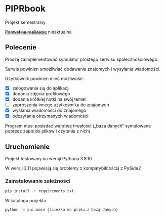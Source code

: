 # PIPRbook
Projekt semestralny

~~[Pomysł na realizację](docs/koncept/koncept.md)~~ nieaktualne

## Polecenie
Proszę zaimplementować symulator prostego serwisu społecznościowego. 

Serwis powinien umożliwiać dodawanie znajomych i wysyłanie wiadomości. 

Użytkownik powinien mieć możliwość:
* [x] zalogowania się do aplikacji
* [x] dodania zdjęcia profilowego
* [x] dodania krótkiej notki na swój temat
* [ ] zaproszenia innego użytkownika do znajomych
* [x] wysłania wiadomości do znajomego
* [x] odczytania otrzymanych wiadomości

Program musi posiadać warstwę trwałości („baza danych” symulowana poprzez zapis do plików i czytanie z nich).


## Uruchomienie
Projekt testowany na wersji Pythona 3.8.10

W wersji 3.11 pojawiają się problemy z kompatybilnością z PySide2

### Zainstalowanie zależności
```bash
pip install -r requirements.txt
```

W katalogu projektu
```bash
python -m gui.main {ścieżka do pliku z bazą danych}
```